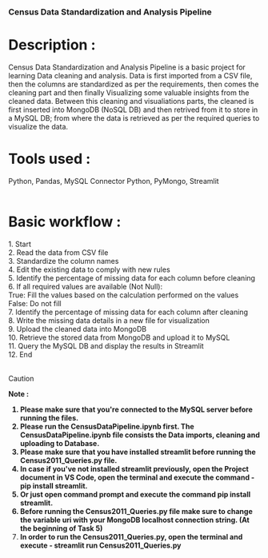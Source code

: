 <h3>Census Data Standardization and Analysis Pipeline</h3>

<h1>Description : </h1>
  Census Data Standardization and Analysis Pipeline is a basic project for learning Data cleaning and analysis. Data is first imported from a CSV file, then the columns are standardized as per the requirements, then comes the cleaning part and then finally Visualizing some valuable insights from the cleaned data. Between this cleaning and visualiations parts, the cleaned is first inserted into MongoDB (NoSQL DB) and then retrived from it to store in a MySQL DB; from where the data is retrieved as per the required queries to visualize the data.

<h1>Tools used : </h1>
Python, Pandas, MySQL Connector Python, PyMongo, Streamlit <br>
<br>

<h1>Basic workflow : </h1>
1. Start <br>
2. Read the data from CSV file <br>
3. Standardize the column names <br>
4. Edit the existing data to comply with new rules <br>
5. Identify the percentage of missing data for each column before cleaning <br>
6. If all required values are available (Not Null): <br>
      True: Fill the values based on the calculation performed on the values <br>
      False: Do not fill <br>
7. Identify the percentage of missing data for each column after cleaning <br>
8. Write the missing data details in a new file for visualization <br>
9. Upload the cleaned data into MongoDB <br>
10. Retrieve the stored data from MongoDB and upload it to MySQL <br>
11. Query the MySQL DB and display the results in Streamlit <br>
12. End <br>
<br>

> [!CAUTION]
> <strong>Note : <br>
> 1. Please make sure that you're connected to the MySQL server before running the files. <br>
> 2. Please run the CensusDataPipeline.ipynb first. The CensusDataPipeline.ipynb file consists the Data imports, cleaning and uploading to Database. <br>
> 3. Please make sure that you have installed streamlit before running the Census2011_Queries.py file. <br>
> 4. In case if you've not installed streamlit previously, open the Project document in VS Code, open the terminal and execute the command - pip install streamlit. <br>
> 5. Or just open command prompt and execute the command pip install streamlit. <br>
> 6. Before running the Census2011_Queries.py file make sure to change the variable uri with your MongoDB localhost connection string. (At the beginning of Task 5) <br>
> 7. In order to run the Census2011_Queries.py, open the terminal and execute - streamlit run Census2011_Queries.py</strong>
